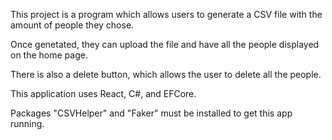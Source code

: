 This project is a program which allows users to generate a  CSV file with the amount of people they chose.

Once genetated, they can upload the file and have all the people displayed on the home page.

There is also a delete button, which allows the user to delete all the people.

This application uses React, C#, and EFCore.

Packages "CSVHelper" and "Faker" must be installed to get this app running.
